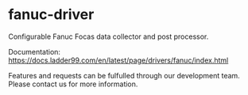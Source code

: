 # fanuc-driver

Configurable Fanuc Focas data collector and post processor.

Documentation: https://docs.ladder99.com/en/latest/page/drivers/fanuc/index.html  
  
Features and requests can be fulfulled through our development team.  Please contact us for more information.
